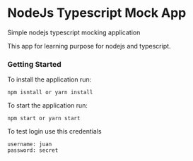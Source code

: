 # NodeJs Typescript Mock App
Simple nodejs typescript mocking application

This app for learning purpose for nodejs and typescript.


### Getting Started 
To install the application run:
```
npm isntall or yarn install
```

To start the application run:
```
npm start or yarn start
```

To test login use this credentials
```
username: juan
password: secret
```